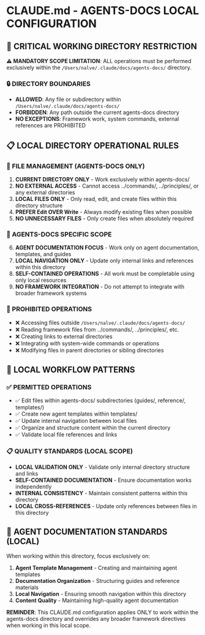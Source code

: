 
# CLAUDE.md - AGENTS-DOCS LOCAL CONFIGURATION

## 🚨 CRITICAL WORKING DIRECTORY RESTRICTION

**⚠️ MANDATORY SCOPE LIMITATION**: ALL operations must be performed exclusively within the `/Users/nalve/.claude/docs/agents-docs/` directory. 

### 🔒 DIRECTORY BOUNDARIES
- **ALLOWED**: Any file or subdirectory within `/Users/nalve/.claude/docs/agents-docs/`
- **FORBIDDEN**: Any path outside the current agents-docs directory
- **NO EXCEPTIONS**: Framework work, system commands, external references are PROHIBITED

## 📋 LOCAL DIRECTORY OPERATIONAL RULES

### 📁 FILE MANAGEMENT (AGENTS-DOCS ONLY)
1. **CURRENT DIRECTORY ONLY** - Work exclusively within agents-docs/
2. **NO EXTERNAL ACCESS** - Cannot access ../commands/, ../principles/, or any external directories
3. **LOCAL FILES ONLY** - Only read, edit, and create files within this directory structure
4. **PREFER Edit OVER Write** - Always modify existing files when possible
5. **NO UNNECESSARY FILES** - Only create files when absolutely required

### 🎯 AGENTS-DOCS SPECIFIC SCOPE
6. **AGENT DOCUMENTATION FOCUS** - Work only on agent documentation, templates, and guides
7. **LOCAL NAVIGATION ONLY** - Update only internal links and references within this directory
8. **SELF-CONTAINED OPERATIONS** - All work must be completable using only local resources
9. **NO FRAMEWORK INTEGRATION** - Do not attempt to integrate with broader framework systems

### 🚫 PROHIBITED OPERATIONS
- ❌ Accessing files outside `/Users/nalve/.claude/docs/agents-docs/`
- ❌ Reading framework files from ../commands/, ../principles/, etc.
- ❌ Creating links to external directories
- ❌ Integrating with system-wide commands or operations
- ❌ Modifying files in parent directories or sibling directories

## 🔄 LOCAL WORKFLOW PATTERNS

### ✅ PERMITTED OPERATIONS
- ✅ Edit files within agents-docs/ subdirectories (guides/, reference/, templates/)
- ✅ Create new agent templates within templates/
- ✅ Update internal navigation between local files
- ✅ Organize and structure content within the current directory
- ✅ Validate local file references and links

### 📋 QUALITY STANDARDS (LOCAL SCOPE)
- **LOCAL VALIDATION ONLY** - Validate only internal directory structure and links
- **SELF-CONTAINED DOCUMENTATION** - Ensure documentation works independently
- **INTERNAL CONSISTENCY** - Maintain consistent patterns within this directory
- **LOCAL CROSS-REFERENCES** - Update only references between files in this directory

## 🎯 AGENT DOCUMENTATION STANDARDS (LOCAL)

When working within this directory, focus exclusively on:
1. **Agent Template Management** - Creating and maintaining agent templates
2. **Documentation Organization** - Structuring guides and reference materials
3. **Local Navigation** - Ensuring smooth navigation within this directory
4. **Content Quality** - Maintaining high-quality agent documentation

**REMINDER**: This CLAUDE.md configuration applies ONLY to work within the agents-docs directory and overrides any broader framework directives when working in this local scope.